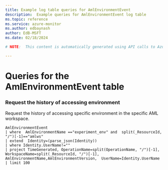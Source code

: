 ```yaml
---
title: Example log table queries for AmlEnvironmentEvent
description:  Example queries for AmlEnvironmentEvent log table
ms.topic: reference
ms.service: azure-monitor
ms.author: edbaynash
author: EdB-MSFT
ms.date: 02/18/2024

# NOTE:  This content is automatically generated using API calls to Azure. Any edits made on these files will be overwritten in the next run of the script. 

---
```


# Queries for the AmlEnvironmentEvent table


### Request the history of accessing environment  


Request the history of accessing specific environment in the specific AML workspace.  

```query
AmlEnvironmentEvent 
| where  AmlEnvironmentName =="experiment_env" and  split(_ResourceId, "/")[-1]=="amlws"
| extend  Identity=(parse_json(Identity))
| where Identity.UserName!=""
| project TimeGenerated, OperationName=split(OperationName, "/")[-1], WorkspaceName=split(_ResourceId, "/")[-1], AmlEnvironmentName,AmlEnvironmentVersion,  UserName=Identity.UserName
| limit 100
```


